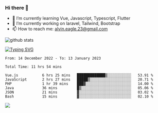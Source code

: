 ### Hi there 👋
- 🌱 I’m currently learning Vue, Javascript, Typescript, Flutter
- 🔭 I’m currently working on laravel, Tailwind, Bootstrap
- 📫 How to reach me: alvin.eagle.23@gmail.com



![github stats](https://github-readme-stats.vercel.app/api?username=alvnfaiz&show_icons=true)


[![Typing SVG](http://readme-typing-svg.herokuapp.com?font=Montserrat&color=%2336BCF7&duration=4000&center=true&lines=Alvin+Faiz;Fullstack+Developer;PHP%2C+Java%2C+Javascript%2C+Python;Laravel%2C+Vue%202%2C+Tailwind%2C+Bootstrap)](https://git.io/typing-svg)

<!--[![Alvnfaiz wakatime stats](https://github-readme-stats.vercel.app/api/wakatime?username=alvnfaiz&layout=compact&theme=dracula)](https://github.com/anuraghazra/github-readme-stats)

<!--START_SECTION:waka-->

```text
From: 14 December 2022 - To: 13 January 2023

Total Time: 11 hrs 54 mins

Vue.js           6 hrs 25 mins   █████████████▒░░░░░░░░░░░   53.91 %
JavaScript       2 hrs 27 mins   █████▒░░░░░░░░░░░░░░░░░░░   20.71 %
PHP              1 hr 39 mins    ███▓░░░░░░░░░░░░░░░░░░░░░   14.00 %
Java             36 mins         █▒░░░░░░░░░░░░░░░░░░░░░░░   05.06 %
JSON             21 mins         ▓░░░░░░░░░░░░░░░░░░░░░░░░   03.02 %
Bash             15 mins         ▓░░░░░░░░░░░░░░░░░░░░░░░░   02.10 %
```

<!--END_SECTION:waka-->

  <!-- Change the `github-readme-stats.anuraghazra1.vercel.app` to `github-readme-stats.vercel.app`  -->
  <img align="center" src="https://github-readme-stats.anuraghazra1.vercel.app/api/top-langs/?username=alvnfaiz&layout=compact" />
<!--
**alvnfaiz/alvnfaiz** is a ✨ _special_ ✨ repository because its `README.md` (this file) appears on your GitHub profile.

Here are some ideas to get you started:

- 🔭 I’m currently working on ...
- 🌱 I’m currently learning ...
- 👯 I’m looking to collaborate on ...
- 🤔 I’m looking for help with ...
- 💬 Ask me about ...
- 📫 How to reach me: ...
- 😄 Pronouns: ...
- ⚡ Fun fact: ...
-->

